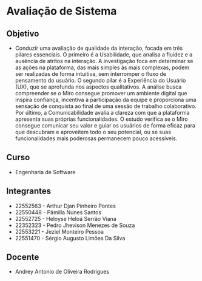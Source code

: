 # Avaliação de Sistema

## Objetivo

- Conduzir uma avaliação de qualidade da interação, focada em três pilares essenciais. O primeiro é a Usabilidade, que analisa a fluidez e a ausência de atritos na interação. A investigação foca em determinar se as ações na plataforma, das mais simples às mais complexas, podem ser realizadas de forma intuitiva, sem interromper o fluxo de pensamento do usuário. O segundo pilar é a Experiência do Usuário (UX), que se aprofunda nos aspectos qualitativos. A análise busca compreender se o Miro consegue promover um ambiente digital que inspira confiança, incentiva a participação da equipe e proporciona uma sensação de conquista ao final de uma sessão de trabalho colaborativo. Por último, a Comunicabilidade avalia a clareza com que a plataforma apresenta suas próprias funcionalidades. O estudo verifica se o Miro consegue comunicar seu valor e guiar os usuários de forma eficaz para que descubram e aproveitem todo o seu potencial, ou se suas funcionalidades mais poderosas permanecem pouco acessíveis.

## Curso
- Engenharia de Software

## Integrantes 
- 22552563 - Arthur Djan Pinheiro Pontes
- 22550448 - Pâmilla Nunes Santos
- 22552725 - Heloyse Heloá Serrão Viana
- 22352323 - Pedro Jhevison Menezes de Souza
- 22553221 - Jeziel Monteiro Pessoa
- 22551470 - Sérgio Augusto Limões Da Silva


## Docente

- Andrey Antonio de Oliveira Rodrigues


